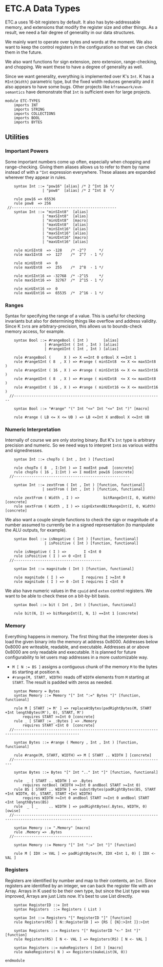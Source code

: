 # ETC.A Data Types

ETC.a uses 16-bit registers by default. It also has byte-addressable memory, and extensions that modify the
register size and other things. As a result, we need a fair degree of generality in our data structures.

We mainly want to operate over bytes and words at the moment. We also want to keep the control registers
in the configuration so that we can check them in the future.

We also want functions for sign extension, zero extension, range-checking, and chopping.
We want these to have a degree of generality as well.

Since we want generality, everything is implemented over K's `Int`. K has a `MInt{Width}` parametric
type, but the fixed width reduces generality and it also appears to have some bugs. Other projects
like `kframework/evm-semantics` have demonstrate that `Int` is sufficient even for large projects.
```k
module ETC-TYPES
    imports INT
    imports STRING
    imports COLLECTIONS
    imports BOOL
    imports BYTES
```

## Utilities

### Important Powers

Some important numbers come up often, especially when chopping and range-checking. Giving them aliases
allows us to refer to them by name instead of with a `^Int` expression everywhere. These aliases are
expanded wherever they appear in rules.

```k
    syntax Int ::= "pow16" [alias] /* 2 ^Int 16 */
                 | "pow8"  [alias] /* 2 ^Int 8  */

    rule pow16 => 65536
    rule pow8  => 256
 //------------------------------------------------
    syntax Int ::= "minSInt8"  [alias]
                 | "maxSInt8"  [alias]
                 | "minUInt8"  [macro]
                 | "maxUInt8"  [alias]
                 | "minSInt16" [alias]
                 | "maxSInt16" [alias]
                 | "minUInt16" [macro]
                 | "maxUInt16" [alias]

    rule minSInt8  => -128    /* -2^7      */
    rule maxSInt8  =>  127    /*  2^7  - 1 */

    rule minUInt8  =>  0
    rule maxUInt8  =>  255    /*  2^8  - 1 */

    rule minSInt16 => -32768  /* -2^15     */
    rule maxSInt16 =>  32767  /*  2^15 - 1 */

    rule minUInt16 =>  0
    rule maxUInt16 =>  65535  /*  2^16 - 1 */
```

### Ranges

Syntax for specifying the range of a value. This is useful for checking invariants
but also for determining things like overflow and address validity.
Since K `Int`s are arbitrary-precision, this allows us to bounds-check memory access,
for example.

```k
    syntax Bool ::= #rangeBool ( Int )       [alias]
                  | #rangeSInt ( Int , Int ) [alias]
                  | #rangeUInt ( Int , Int ) [alias]

    rule #rangeBool (      X ) => X ==Int 0 orBool X ==Int 1
    rule #rangeSInt ( 8  , X ) => #range ( minSInt8  <= X <= maxSInt8  )
    rule #rangeSInt ( 16 , X ) => #range ( minSInt16 <= X <= maxSInt16 )
    rule #rangeUInt ( 8  , X ) => #range ( minUInt8  <= X <= maxUInt8  )
    rule #rangeUInt ( 16 , X ) => #range ( minUInt16 <= X <= maxUInt16 )
  //--------------------------------------------------------------------

    syntax Bool ::= "#range" "(" Int "<=" Int "<=" Int ")" [macro]
    
    rule #range ( LB <= X <= UB ) => LB <=Int X andBool X <=Int UB
```

### Numeric Interpretation

Internally of course we are only storing binary. But K's `Int` type is arbitrary
precision and numeric. So we need ways to interpret `Int`s as various widths and
signednesses.

```k
    syntax Int ::= chopTo ( Int , Int ) [function]

    rule chopTo ( 8  , I:Int ) => I modInt pow8  [concrete]
    rule chopTo ( 16 , I:Int ) => I modInt pow16 [concrete]
  //-----------------------------------------------------

    syntax Int ::= zextFrom ( Int , Int ) [function, functional]
                 | sextFrom ( Int , Int ) [function, functional]

    rule zextFrom ( Width , I ) =>           bitRangeInt(I, 0, Width) [concrete]
    rule sextFrom ( Width , I ) => signExtendBitRangeInt(I, 0, Width) [concrete]
```

We also want a couple simple functions to check the sign or magnitude of a
number assumed to currently be in a signed representation (to manipulate the
ALU outputs, for example).

```k
    syntax Bool ::= isNegative ( Int ) [function, functional]
                  | isPositive ( Int ) [function, functional]

    rule isNegative ( I ) =>        I <Int 0
    rule isPositive ( I ) => 0 <Int I
  //----------------------------------------

    syntax Int ::= magnitude ( Int ) [function, functional]

    rule magnitude ( I ) =>        I requires I >=Int 0
    rule magnitude ( I ) => 0 -Int I requires I <Int 0
```

We also have numeric values in the `cpuid` and `exten` control registers.
We want to be able to check these on a bit-by-bit basis.

```k
    syntax Bool ::= bit ( Int , Int ) [function, functional]

    rule bit(N, I) => bitRangeInt(I, N, 1) ==Int 1 [concrete]
```

### Memory

Everything happens in memory. The first thing that the interpreter does is load
the given binary into the memory at address 0x8000. Addresses below 0x8000 are
writeable, readable, and executable. Addresses at or above 0x8000 are only
readable and executable. It is planned for future configurability to let users
map addresses in a more customizable way.

* `M [ N := BS ]` assigns a contiguous chunk of the memory `M` to the bytes `BS`
  starting at position `N`.
* `#range(M, START, WIDTH)` reads off `WIDTH` elements from `M` starting at `START`.
  The result is padded with zeros as needed.

```k
    syntax Memory = Bytes
    syntax Memory ::= Memory "[" Int ":=" Bytes "]" [function, functional]

    rule M [ START := M' ] => replaceAtBytes(padRightBytes(M, START +Int lengthBytes(M'), 0), START, M')
        requires START >=Int 0 [concrete]
    rule _ [ START := _:Bytes ] => .Memory
        requires START <Int 0  [concrete]
  //----------------------------------------------------------------------------------------------------

    syntax Bytes ::= #range ( Memory , Int , Int ) [function, functional]

    rule #range(M, START, WIDTH) => M [ START .. WIDTH ] [concrete]
  //---------------------------------------------------------------------

    syntax Bytes ::= Bytes "[" Int ".." Int "]" [function, functional]

    rule  _ [ START .. WIDTH ] => .Bytes
        requires notBool (WIDTH >=Int 0 andBool START >=Int 0)
    rule BS [ START .. WIDTH ] => substrBytes(padRightBytes(BS, START +Int WIDTH, 0), START, START +Int WIDTH)
        requires WIDTH >=Int 0 andBool START >=Int 0 andBool START <Int lengthBytes(BS)
    rule  _ [ _     .. WIDTH ] => padRightBytes(.Bytes, WIDTH, 0) [owise]
  //-----------------------------------------------------------------------------------------------------

    syntax Memory ::= ".Memory" [macro]
    rule .Memory => .Bytes
  //------------------------------------

    syntax Memory ::= Memory "[" Int ":=" Int "]" [function]

    rule M [ IDX := VAL ] => padRightBytes(M, IDX +Int 1, 0) [ IDX <- VAL ]
```

### Registers

Registers are identified by number and map to their contents, an `Int`. Since
registers are identified by an integer, we can back the register file with an Array.
Arrays in K used to be their own type, but since the List type was improved,
Arrays are just Lists now. It's best to use List directly.

```k
    syntax RegisterID ::= Int
    syntax Registers  ::= Registers ( List )

    syntax Int ::= Registers "[" RegisterID "]" [function]
    rule Registers(RS) [ N::RegisterID ] => {RS [ {N}:>Int ]}:>Int

    syntax Registers ::= Registers "[" RegisterID "<-" Int "]" [function]
    rule Registers(RS) [ N <- VAL ] => Registers(RS) [ N <- VAL ]

    syntax Registers ::= makeRegisters ( Int ) [macro]
    rule makeRegisters( N ) => Registers(makeList(N, 0))
```
```k
endmodule
```
